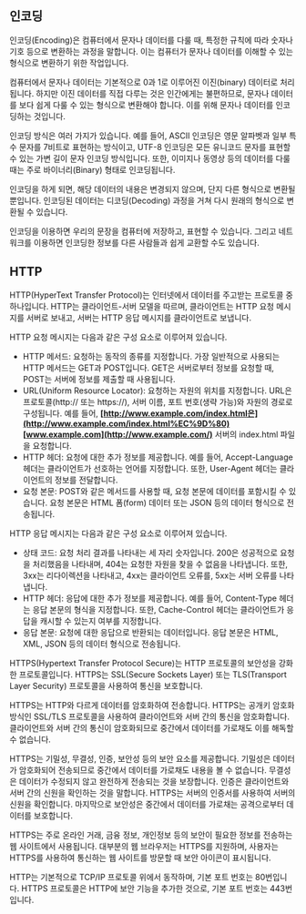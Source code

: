 ## 인코딩

인코딩(Encoding)은 컴퓨터에서 문자나 데이터를 다룰 때, 특정한 규칙에 따라 숫자나 기호 등으로 변환하는 과정을 말합니다. 이는 컴퓨터가 문자나 데이터를 이해할 수 있는 형식으로 변환하기 위한 작업입니다.

컴퓨터에서 문자나 데이터는 기본적으로 0과 1로 이루어진 이진(binary) 데이터로 처리됩니다. 하지만 이진 데이터를 직접 다루는 것은 인간에게는 불편하므로, 문자나 데이터를 보다 쉽게 다룰 수 있는 형식으로 변환해야 합니다. 이를 위해 문자나 데이터를 인코딩하는 것입니다.

인코딩 방식은 여러 가지가 있습니다. 예를 들어, ASCII 인코딩은 영문 알파벳과 일부 특수 문자를 7비트로 표현하는 방식이고, UTF-8 인코딩은 모든 유니코드 문자를 표현할 수 있는 가변 길이 문자 인코딩 방식입니다. 또한, 이미지나 동영상 등의 데이터를 다룰 때는 주로 바이너리(Binary) 형태로 인코딩됩니다.

인코딩을 하게 되면, 해당 데이터의 내용은 변경되지 않으며, 단지 다른 형식으로 변환될 뿐입니다. 인코딩된 데이터는 디코딩(Decoding) 과정을 거쳐 다시 원래의 형식으로 변환될 수 있습니다.

인코딩을 이용하면 우리의 문장을 컴퓨터에 저장하고, 표현할 수 있습니다. 그리고 네트워크를 이용하면 인코딩한 정보를 다른 사람들과 쉽게 교환할 수도 있습니다.

## HTTP

HTTP(HyperText Transfer Protocol)는 인터넷에서 데이터를 주고받는 프로토콜 중 하나입니다. HTTP는 클라이언트-서버 모델을 따르며, 클라이언트는 HTTP 요청 메시지를 서버로 보내고, 서버는 HTTP 응답 메시지를 클라이언트로 보냅니다.

HTTP 요청 메시지는 다음과 같은 구성 요소로 이루어져 있습니다.

- HTTP 메서드: 요청하는 동작의 종류를 지정합니다. 가장 일반적으로 사용되는 HTTP 메서드는 GET과 POST입니다. GET은 서버로부터 정보를 요청할 때, POST는 서버에 정보를 제출할 때 사용됩니다.
- URL(Uniform Resource Locator): 요청하는 자원의 위치를 지정합니다. URL은 프로토콜(http:// 또는 https://), 서버 이름, 포트 번호(생략 가능)와 자원의 경로로 구성됩니다. 예를 들어, **[http://www.example.com/index.html은](http://www.example.com/index.html%EC%9D%80)** **[www.example.com](http://www.example.com/)** 서버의 index.html 파일을 요청합니다.
- HTTP 헤더: 요청에 대한 추가 정보를 제공합니다. 예를 들어, Accept-Language 헤더는 클라이언트가 선호하는 언어를 지정합니다. 또한, User-Agent 헤더는 클라이언트의 정보를 전달합니다.
- 요청 본문: POST와 같은 메서드를 사용할 때, 요청 본문에 데이터를 포함시킬 수 있습니다. 요청 본문은 HTML 폼(form) 데이터 또는 JSON 등의 데이터 형식으로 전송됩니다.

HTTP 응답 메시지는 다음과 같은 구성 요소로 이루어져 있습니다.

- 상태 코드: 요청 처리 결과를 나타내는 세 자리 숫자입니다. 200은 성공적으로 요청을 처리했음을 나타내며, 404는 요청한 자원을 찾을 수 없음을 나타냅니다. 또한, 3xx는 리다이렉션을 나타내고, 4xx는 클라이언트 오류를, 5xx는 서버 오류를 나타냅니다.
- HTTP 헤더: 응답에 대한 추가 정보를 제공합니다. 예를 들어, Content-Type 헤더는 응답 본문의 형식을 지정합니다. 또한, Cache-Control 헤더는 클라이언트가 응답을 캐시할 수 있는지 여부를 지정합니다.
- 응답 본문: 요청에 대한 응답으로 반환되는 데이터입니다. 응답 본문은 HTML, XML, JSON 등의 데이터 형식으로 전송됩니다.

HTTPS(Hypertext Transfer Protocol Secure)는 HTTP 프로토콜의 보안성을 강화한 프로토콜입니다. HTTPS는 SSL(Secure Sockets Layer) 또는 TLS(Transport Layer Security) 프로토콜을 사용하여 통신을 보호합니다.

HTTPS는 HTTP와 다르게 데이터를 암호화하여 전송합니다. HTTPS는 공개키 암호화 방식인 SSL/TLS 프로토콜을 사용하여 클라이언트와 서버 간의 통신을 암호화합니다. 클라이언트와 서버 간의 통신이 암호화되므로 중간에서 데이터를 가로채도 이를 해독할 수 없습니다.

HTTPS는 기밀성, 무결성, 인증, 보안성 등의 보안 요소를 제공합니다. 기밀성은 데이터가 암호화되어 전송되므로 중간에서 데이터를 가로채도 내용을 볼 수 없습니다. 무결성은 데이터가 수정되지 않고 완전하게 전송되는 것을 보장합니다. 인증은 클라이언트와 서버 간의 신원을 확인하는 것을 말합니다. HTTPS는 서버의 인증서를 사용하여 서버의 신원을 확인합니다. 마지막으로 보안성은 중간에서 데이터를 가로채는 공격으로부터 데이터를 보호합니다.

HTTPS는 주로 온라인 거래, 금융 정보, 개인정보 등의 보안이 필요한 정보를 전송하는 웹 사이트에서 사용됩니다. 대부분의 웹 브라우저는 HTTPS를 지원하며, 사용자는 HTTPS를 사용하여 통신하는 웹 사이트를 방문할 때 보안 아이콘이 표시됩니다.

HTTP는 기본적으로 TCP/IP 프로토콜 위에서 동작하며, 기본 포트 번호는 80번입니다. HTTPS 프로토콜은 HTTP에 보안 기능을 추가한 것으로, 기본 포트 번호는 443번입니다.
